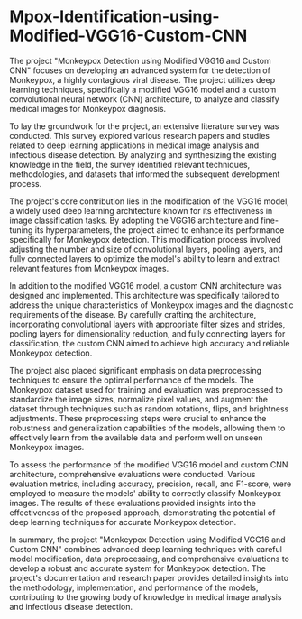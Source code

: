 # Mpox-Identification-using-Modified-VGG16-Custom-CNN

The project "Monkeypox Detection using Modified VGG16 and Custom CNN" focuses on developing an advanced system for the detection of Monkeypox, a highly contagious viral disease. The project utilizes deep learning techniques, specifically a modified VGG16 model and a custom convolutional neural network (CNN) architecture, to analyze and classify medical images for Monkeypox diagnosis.

To lay the groundwork for the project, an extensive literature survey was conducted. This survey explored various research papers and studies related to deep learning applications in medical image analysis and infectious disease detection. By analyzing and synthesizing the existing knowledge in the field, the survey identified relevant techniques, methodologies, and datasets that informed the subsequent development process.

The project's core contribution lies in the modification of the VGG16 model, a widely used deep learning architecture known for its effectiveness in image classification tasks. By adopting the VGG16 architecture and fine-tuning its hyperparameters, the project aimed to enhance its performance specifically for Monkeypox detection. This modification process involved adjusting the number and size of convolutional layers, pooling layers, and fully connected layers to optimize the model's ability to learn and extract relevant features from Monkeypox images.

In addition to the modified VGG16 model, a custom CNN architecture was designed and implemented. This architecture was specifically tailored to address the unique characteristics of Monkeypox images and the diagnostic requirements of the disease. By carefully crafting the architecture, incorporating convolutional layers with appropriate filter sizes and strides, pooling layers for dimensionality reduction, and fully connecting layers for classification, the custom CNN aimed to achieve high accuracy and reliable Monkeypox detection.

The project also placed significant emphasis on data preprocessing techniques to ensure the optimal performance of the models. The Monkeypox dataset used for training and evaluation was preprocessed to standardize the image sizes, normalize pixel values, and augment the dataset through techniques such as random rotations, flips, and brightness adjustments. These preprocessing steps were crucial to enhance the robustness and generalization capabilities of the models, allowing them to effectively learn from the available data and perform well on unseen Monkeypox images.

To assess the performance of the modified VGG16 model and custom CNN architecture, comprehensive evaluations were conducted. Various evaluation metrics, including accuracy, precision, recall, and F1-score, were employed to measure the models' ability to correctly classify Monkeypox images. The results of these evaluations provided insights into the effectiveness of the proposed approach, demonstrating the potential of deep learning techniques for accurate Monkeypox detection.

In summary, the project "Monkeypox Detection using Modified VGG16 and Custom CNN" combines advanced deep learning techniques with careful model modification, data preprocessing, and comprehensive evaluations to develop a robust and accurate system for Monkeypox detection. The project's documentation and research paper provides detailed insights into the methodology, implementation, and performance of the models, contributing to the growing body of knowledge in medical image analysis and infectious disease detection.
